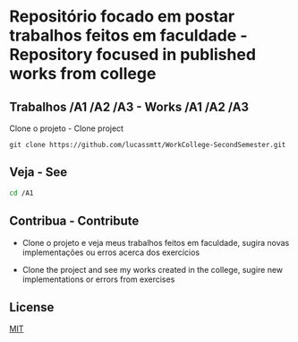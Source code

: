 # Repositório focado em postar trabalhos feitos em faculdade - Repository focused in published works from college



## Trabalhos /A1 /A2 /A3 - Works /A1 /A2 /A3

Clone o projeto - Clone project
```
git clone https://github.com/lucassmtt/WorkCollege-SecondSemester.git
```

## Veja - See

```bash
cd /A1
```

## Contribua - Contribute
- Clone o projeto e veja meus trabalhos feitos em faculdade, sugira novas implementações ou erros acerca dos exercícios 

- Clone the project and see my works created in the college, sugire new implementations or errors from exercises

## License

[MIT](https://choosealicense.com/licenses/mit/)
